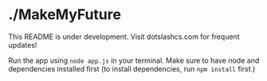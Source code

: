 # ./MakeMyFuture

This README is under development. Visit dotslashcs.com for frequent updates!


Run the app using `node app.js` in your terminal. 
Make sure to have node and dependencies installed first (to install dependencies, run `npm install` first.)